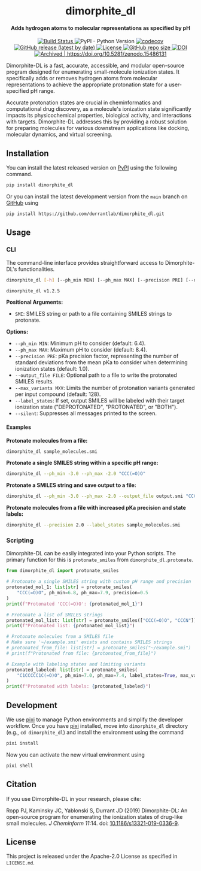 <h1 align="center">dimorphite_dl</h1>

<h4 align="center">Adds hydrogen atoms to molecular representations as specified by pH</h4>

<p align="center">
    <a href="https://github.com/durrantlab/dimorphite_dl/actions/workflows/tests.yml">
        <img src="https://github.com/durrantlab/dimorphite_dl/actions/workflows/tests.yml/badge.svg" alt="Build Status ">
    </a>
    <img alt="PyPI - Python Version" src="https://img.shields.io/pypi/pyversions/dimorphite_dl">
    <a href="https://codecov.io/gh/durrantlab/dimorphite_dl">
        <img src="https://codecov.io/gh/durrantlab/dimorphite_dl/branch/main/graph/badge.svg" alt="codecov">
    </a>
    <a href="https://github.com/durrantlab/dimorphite_dl/releases">
        <img src="https://img.shields.io/github/v/release/durrantlab/dimorphite_dl" alt="GitHub release (latest by date)">
    </a>
    <a href="https://github.com/durrantlab/dimorphite_dl/blob/main/LICENSE" target="_blank">
        <img src="https://img.shields.io/github/license/durrantlab/dimorphite_dl" alt="License">
    </a>
    <a href="https://github.com/durrantlab/dimorphite_dl/" target="_blank">
        <img src="https://img.shields.io/github/repo-size/durrantlab/dimorphite_dl" alt="GitHub repo size">
    </a>
    <a href="https://doi.org/10.5281/zenodo.15486131">
        <img src="https://zenodo.org/badge/DOI/10.5281/zenodo.15486131.svg" alt="DOI">
    </a>
    <a href="https://archive.softwareheritage.org/browse/origin/?origin_url=https://doi.org/10.5281/zenodo.15486131">
        <img src="https://archive.softwareheritage.org/badge/origin/https://doi.org/10.5281/zenodo.15486131/" alt="Archived | https://doi.org/10.5281/zenodo.15486131"/>
    </a>
</p>

Dimorphite-DL is a fast, accurate, accessible, and modular open-source program designed for enumerating small-molecule ionization states.
It specifically adds or removes hydrogen atoms from molecular representations to achieve the appropriate protonation state for a user-specified pH range.

Accurate protonation states are crucial in cheminformatics and computational drug discovery, as a molecule's ionization state significantly impacts its physicochemical properties, biological activity, and interactions with targets.
Dimorphite-DL addresses this by providing a robust solution for preparing molecules for various downstream applications like docking, molecular dynamics, and virtual screening.

## Installation

You can install the latest released version on [PyPI](https://pypi.org/project/dimorphite-dl/) using the following command.

```bash
pip install dimorphite_dl
```

Or you can install the latest development version from the `main` branch on [GitHub](https://github.com/durrantlab/dimorphite_dl) using

```bash
pip install https://github.com/durrantlab/dimorphite_dl.git
```

## Usage

### CLI

The command-line interface provides straightforward access to Dimorphite-DL's functionalities.

```bash
dimorphite_dl [-h] [--ph_min MIN] [--ph_max MAX] [--precision PRE] [--output_file FILE] [--max_variants MXV] [--label_states] [--silent] SMI

dimorphite_dl v1.2.5
```

**Positional Arguments:**

- `SMI`: SMILES string or path to a file containing SMILES strings to protonate.

**Options:**

- `--ph_min MIN`: Minimum pH to consider (default: 6.4).
- `--ph_max MAX`: Maximum pH to consider (default: 8.4).
- `--precision PRE`: pKa precision factor, representing the number of standard deviations from the mean pKa to consider when determining ionization states (default: 1.0).
- `--output_file FILE`: Optional path to a file to write the protonated SMILES results.
- `--max_variants MXV`: Limits the number of protonation variants generated per input compound (default: 128).
- `--label_states`: If set, output SMILES will be labeled with their target ionization state ("DEPROTONATED", "PROTONATED", or "BOTH").
- `--silent`: Suppresses all messages printed to the screen.

#### Examples

**Protonate molecules from a file:**

```bash
dimorphite_dl sample_molecules.smi
```

**Protonate a single SMILES string within a specific pH range:**

```bash
dimorphite_dl --ph_min -3.0 --ph_max -2.0 "CCC(=O)O"
```

**Protonate a SMILES string and save output to a file:**

```bash
dimorphite_dl --ph_min -3.0 --ph_max -2.0 --output_file output.smi "CCCN"
```

**Protonate molecules from a file with increased pKa precision and state labels:**

```bash
dimorphite_dl --precision 2.0 --label_states sample_molecules.smi
```

### Scripting

Dimorphite-DL can be easily integrated into your Python scripts.
The primary function for this is `protonate_smiles` from `dimorphite_dl.protonate`.

```python
from dimorphite_dl import protonate_smiles

# Protonate a single SMILES string with custom pH range and precision
protonated_mol_1: list[str] = protonate_smiles(
    "CCC(=O)O", ph_min=6.8, ph_max=7.9, precision=0.5
)
print(f"Protonated 'CCC(=O)O': {protonated_mol_1}")

# Protonate a list of SMILES strings
protonated_mol_list: list[str] = protonate_smiles(["CCC(=O)O", "CCCN"])
print(f"Protonated list: {protonated_mol_list}")

# Protonate molecules from a SMILES file
# Make sure '~/example.smi' exists and contains SMILES strings
# protonated_from_file: list[str] = protonate_smiles("~/example.smi")
# print(f"Protonated from file: {protonated_from_file}")

# Example with labeling states and limiting variants
protonated_labeled: list[str] = protonate_smiles(
    "C1CCCCC1C(=O)O", ph_min=7.0, ph_max=7.4, label_states=True, max_variants=5
)
print(f"Protonated with labels: {protonated_labeled}")
```

## Development

We use [pixi](https://pixi.sh/latest/) to manage Python environments and simplify the developer workflow.
Once you have [pixi](https://pixi.sh/latest/) installed, move into `dimorphite_dl` directory (e.g., `cd dimorphite_dl`) and install the environment using the command

```bash
pixi install
```

Now you can activate the new virtual environment using

```sh
pixi shell
```

## Citation

If you use Dimorphite-DL in your research, please cite:

Ropp PJ, Kaminsky JC, Yablonski S, Durrant JD (2019) Dimorphite-DL: An open-source program for enumerating the ionization states of drug-like small
molecules. *J Cheminform 11*:14. doi: [10.1186/s13321-019-0336-9](https://doi.org/10.1186/s13321-019-0336-9).

## License

This project is released under the Apache-2.0 License as specified in `LICENSE.md`.

